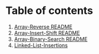 # Table of contents
1. [Array-Reverse README](array-reverse-README.md)
2. [Array-Insert-Shift README](./array-insert-shift/README.md)
3. [Array-Binary-Search README](./array-binary-search/README.md)
4. [Linked-List-Insertions](./linked-list-inseartions/README.md)
